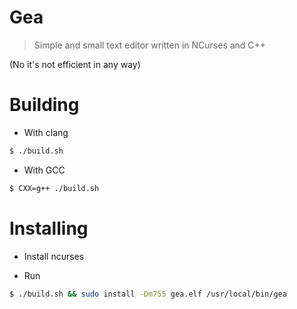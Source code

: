 # Gea

> Simple and small text editor written in NCurses and C++

(No it's not efficient in any way)

# Building

- With clang

```bash
$ ./build.sh
```

- With GCC

```bash
$ CXX=g++ ./build.sh
```

# Installing

- Install ncurses

- Run

```bash
$ ./build.sh && sudo install -Dm755 gea.elf /usr/local/bin/gea
```
